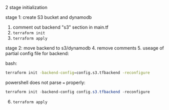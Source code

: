 2 stage initialization

stage 1: create S3 bucket and dynamodb
1. comment out backend "s3" section in main.tf
2. `terraform init`
3. `terraform apply`

stage 2: move backend to s3/dynamodb
4. remove comments
5. useage of partial config file for backend:

bash:
```bash
terraform init -backend-config=config.s3.tfbackend -reconfigure
```

powershell does not parse `=` properly:
```powershell
terraform init -backend-config config.s3.tfbackend -reconfigure
```
6. `terraform apply`
